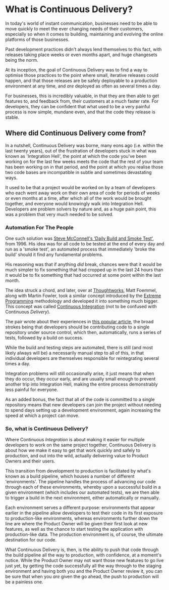 # What is Continuous Delivery?

In today's world of instant communication, businesses need to be able to move quickly to meet the ever changing needs of their customers, especially so when it comes to building, maintaining and evolving the online platforms of those businesses.

Past development practices didn't always lend themselves to this fact, with releases taking place weeks or even months apart, and huge changesets being the norm.

At its inception, the goal of Continuous Delivery was to find a way to optimise those practices to the point where small, iterative releases could happen, and that those releases are be safely deployable to a production environment at any time, and _are_ deployed as often as several times a day.

For businesses, this is incredibly valuable, in that they are then able to get features to, and feedback from, their customers at a much faster rate. For developers, they can be confident that what used to be a very painful process is now simple, mundane even, and that the code they release is stable.

## Where did Continuous Delivery come from?

In a nutshell, Continuous Delivery was borne, many eons ago (i.e. within the last twenty years), out of the frustration of developers stuck in what was known as 'Integration Hell', the point at which the code you've been working on for the last few weeks meets the code that the rest of your team has been working on in that period, and the point at which you realise those two code bases are incompatible in subtle and sometimes devastating ways.

It used to be that a project would be worked on by a team of developers who each went away work on their own area of code for periods of weeks or even months at a time, after which all of the work would be brought together, and everyone would knowingly walk into Integration Hell. Developers are problem solvers by nature and, as a huge pain point, this was a problem that very much needed to be solved.

### Automation For The People

One such solution was [Steve McConnell's 'Daily Build and Smoke Test'](http://www.stevemcconnell.com/ieeesoftware/bp04.htm), from 1996. His idea was for all code to be tested at the end of every day and run as a 'smoke test', an automated process that immediately 'broke the build' should it find any fundamental problems.

His reasoning was that if anything _did_ break, chances were that it would be much simpler to fix something that had cropped up in the last 24 hours than it would be to fix something that had occurred at some point within the last month.

The idea struck a chord, and later, over at [Thoughtworks](https://www.thoughtworks.com/), Matt Foemmel, along with Martin Fowler, took a similar concept introduced by the [Extreme Programming](https://en.wikipedia.org/wiki/Extreme_programming) methodology and developed it into something much bigger. This concept was called [Continuous Integration](https://en.wikipedia.org/wiki/Continuous_integration) (not to be confused with Continuous _Delivery_).

The pair wrote about their experiences in [this popular article](http://www.martinfowler.com/articles/originalContinuousIntegration.html), the broad strokes being that developers should be contributing code to a single repository under source control, which then, automatically, runs a series of tests, followed by a build on success.

While the build and testing steps are automated, there is still (and most likely always will be) a necessarily manual step to all of this, in that individual developers are themselves responsible for reintegrating several times a day.

Integration problems will still occasionally arise, it just means that when they do occur, they occur early, and are usually small enough to prevent another trip into Integration Hell, making the entire process demonstrably less painful for everyone.

As an added bonus, the fact that all of the code is committed to a single repository means that new developers can join the project without needing to spend days setting up a development environment, again increasing the speed at which a project can move.

### So, what is Continuous Delivery?

Where Continuous _Integration_ is about making it easier for multiple developers to work on the same project together, Continuous Delivery is about how we make it easy to get that work quickly and safely to production, and out into the wild, actually delivering value to Product Owners and their users.

This transition from development to production is facilitated by what's known as a build pipeline, which houses a number of different 'environments'. The pipeline handles the process of advancing our code through each of these environments, whereby upon a successful build in a given environment (which includes our automated tests), we are then able to trigger a build in the next environment, either automatically or manually.

Each environment serves a different purpose: environments that appear earlier in the pipeline allow developers to test their code in its first exposure to production-like environments, whereas environments further down the line are where the Product Owner will be given their first look at new features, as well as the chance to start testing the application with production-like data. The production environment is, of course, the ultimate destination for our code.

What Continuous Delivery is, then, is the ability to push that code through the build pipeline all the way to production, with confidence, at a moment's notice. While the Product Owner may not want those new features to go live just yet, by getting the code successfully all the way through to the staging environment and having both you and the Product Owner review it, you can be sure that when you _are_ given the go ahead, the push to production will be a painless one.
